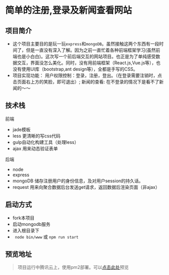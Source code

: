 # 简单的注册,登录及新闻查看网站
## 项目简介
* 这个项目主要目的是玩一玩`express`和`mongoDB`。虽然接触这两个东西有一段时间了，但是一直没有深入了解。因为之前一直忙着各种前端框架学习(虽然前端也是小白白)。这次写一个前后端交互的网站项目。也正是为了单纯感受数据交互，界面没怎么美化。同时，没有用前端框架（React.js,Vue.js等），也没有使用UI库（bootstrap,ant design等），全都是手写的CSS。
* 项目实现功能： 用户权限控制：登录，注册，登出。（在登录需要注销时，点击页面右上方的笑脸，即可退出）; 新闻的查看: 在不登录的情况下是看不了新闻的～～

## 技术栈

前端
* jade模板
* less 更清晰的写css代码
* gulp自动化构建工具（处理less）
* ajax 用来动态验证表单

后端
* node
* express
* mongoDB 储存注册用户的身份信息，及对用户session的持久话。
* request 用来向聚合数据后台发送get请求，返回数据后渲染页面（非ajax）

## 启动方式

* fork本项目
* 启动mongodb服务
* 进入根目录下
* ` node bin/www` 或 `npm run start`
## 预览地址
> 项目运行中腾讯云上，使用pm2部署。可以[点击此处](http://123.206.85.213:3000)预览